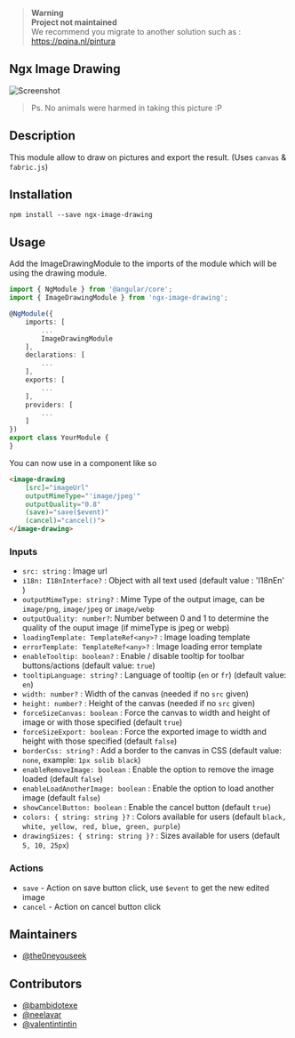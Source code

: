 > **Warning**  
> **Project not maintained**  
> We recommend you migrate to another solution such as : https://pqina.nl/pintura

## Ngx Image Drawing

![Screenshot](.github/screenshot.jpg)

> Ps. No animals were harmed in taking this picture :P

## Description

This module allow to draw on pictures and export the result. (Uses `canvas` & `fabric.js`)

## Installation

`npm install --save ngx-image-drawing`

## Usage

Add the ImageDrawingModule to the imports of the module which will be using the drawing module.
```ts
import { NgModule } from '@angular/core';
import { ImageDrawingModule } from 'ngx-image-drawing';

@NgModule({
    imports: [
        ...
        ImageDrawingModule
    ],
    declarations: [
        ...
    ],
    exports: [
        ...
    ],
    providers: [
        ...
    ]
})
export class YourModule {
}
```

You can now use in a component like so
```html
<image-drawing
    [src]="imageUrl"
    outputMimeType="'image/jpeg'"
    outputQuality="0.8"
    (save)="save($event)"
    (cancel)="cancel()">
</image-drawing>
```

### Inputs

- `src: string` : Image url
- `i18n: I18nInterface?` : Object with all text used (default value : 'I18nEn' )
- `outputMimeType: string?` : Mime Type of the output image, can be `image/png`, `image/jpeg` or `image/webp`
- `outputQuality: number?`: Number between 0 and 1 to determine the quality of the ouput image (if mimeType is jpeg or webp)
- `loadingTemplate: TemplateRef<any>?` : Image loading template
- `errorTemplate: TemplateRef<any>?` : Image loading error template
- `enableTooltip: boolean?` : Enable / disable tooltip for toolbar buttons/actions (default value: `true`)
- `tooltipLanguage: string?` : Language of tooltip (`en` or `fr`) (default value: `en`)
- `width: number?` : Width of the canvas (needed if no `src` given)
- `height: number?` : Height of the canvas (needed if no `src` given)
- `forceSizeCanvas: boolean` : Force the canvas to width and height of image or with those specified (default `true`)
- `forceSizeExport: boolean` : Force the exported image to width and height with those specified (default `false`)
- `borderCss: string?` : Add a border to the canvas in CSS (default value: `none`, example: `1px solib black`)
- `enableRemoveImage: boolean` : Enable the option to remove the image loaded (default `false`)
- `enableLoadAnotherImage: boolean` : Enable the option to load another image (default `false`)
- `showCancelButton: boolean` : Enable the cancel button (default `true`)
- `colors: { string: string }?` : Colors available for users (default `black, white, yellow, red, blue, green, purple`)
- `drawingSizes: { string: string }?` : Sizes available for users (default `5, 10, 25px`)

### Actions
- `save` - Action on save button click, use `$event` to get the new edited image
- `cancel` - Action on cancel button click

## Maintainers

- [@the0neyouseek](https://github.com/the0neyouseek)

## Contributors

- [@bambidotexe](https://github.com/bambidotexe)
- [@neelavar](https://github.com/neelavar)
- [@valentintintin](https://github.com/valentintintin)
